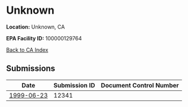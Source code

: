 # Unknown

**Location:** Unknown, CA

**EPA Facility ID:** 100000129764

[Back to CA Index](../../index.md)

## Submissions

| Date | Submission ID | Document Control Number |
|------|--------------|-------------------------|
| [1999-06-23](submissions/12341.md) | 12341 |  |
